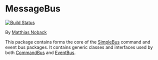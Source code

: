 # MessageBus

[![Build Status](https://travis-ci.org/SimpleBus/MessageBus.svg?branch=master)](https://travis-ci.org/SimpleBus/MessageBus)

By [Matthias Noback](http://php-and-symfony.matthiasnoback.nl/)

This package contains forms the core of the [SimpleBus](https://github.com/SimpleBus/) command and event bus packages.
It contains generic classes and interfaces used by both [CommandBus](https://github.com/SimpleBus/CommandBus) and
[EventBus](https://github.com/SimpleBus/EventBus).
